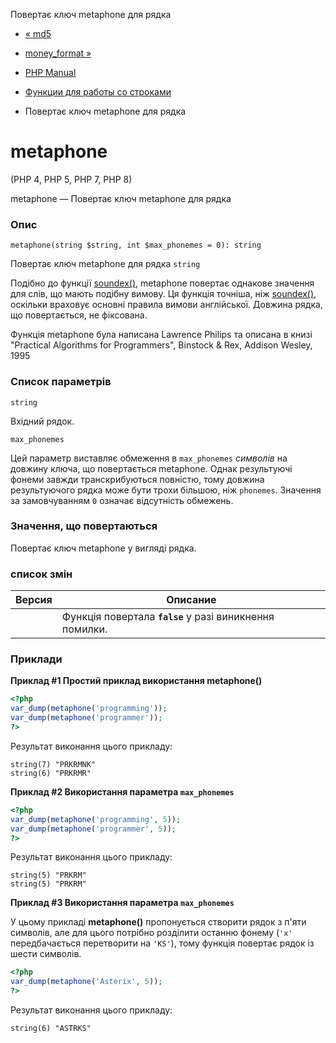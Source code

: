 Повертає ключ metaphone для рядка

-   [« md5](function.md5.html)
    
-   [money\_format »](function.money-format.html)
    
-   [PHP Manual](index.html)
    
-   [Функции для работы со строками](ref.strings.html)
    
-   Повертає ключ metaphone для рядка
    

# metaphone

(PHP 4, PHP 5, PHP 7, PHP 8)

metaphone — Повертає ключ metaphone для рядка

### Опис

```methodsynopsis
metaphone(string $string, int $max_phonemes = 0): string
```

Повертає ключ metaphone для рядка `string`

Подібно до функції [soundex()](function.soundex.html), metaphone повертає однакове значення для слів, що мають подібну вимову. Ця функція точніша, ніж [soundex()](function.soundex.html), оскільки враховує основні правила вимови англійської. Довжина рядка, що повертається, не фіксована.

Функція metaphone була написана Lawrence Philips та описана в книзі "Practical Algorithms for Programmers", Binstock & Rex, Addison Wesley, 1995

### Список параметрів

`string`

Вхідний рядок.

`max_phonemes`

Цей параметр виставляє обмеження в `max_phonemes` *символів* на довжину ключа, що повертається metaphone. Однак результуючі фонеми завжди транскрибуються повністю, тому довжина результуючого рядка може бути трохи більшою, ніж `phonemes`. Значення за замовчуванням `0` означає відсутність обмежень.

### Значення, що повертаються

Повертає ключ metaphone у вигляді рядка.

### список змін

| Версия | Описание                                                 |
|--------|----------------------------------------------------------|
|        | Функція повертала **`false`** у разі виникнення помилки. |

### Приклади

**Приклад #1 Простий приклад використання **metaphone()****

```php
<?php
var_dump(metaphone('programming'));
var_dump(metaphone('programmer'));
?>
```

Результат виконання цього прикладу:

```
string(7) "PRKRMNK"
string(6) "PRKRMR"
```

**Приклад #2 Використання параметра `max_phonemes`**

```php
<?php
var_dump(metaphone('programming', 5));
var_dump(metaphone('programmer', 5));
?>
```

Результат виконання цього прикладу:

```
string(5) "PRKRM"
string(5) "PRKRM"
```

**Приклад #3 Використання параметра `max_phonemes`**

У цьому прикладі **metaphone()** пропонується створити рядок з п'яти символів, але для цього потрібно розділити останню фонему (`'x'` передбачається перетворити на `'KS'`), тому функція повертає рядок із шести символів.

```php
<?php
var_dump(metaphone('Asterix', 5));
?>
```

Результат виконання цього прикладу:

```
string(6) "ASTRKS"
```
